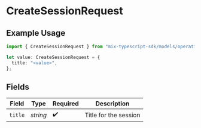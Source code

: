 # CreateSessionRequest

## Example Usage

```typescript
import { CreateSessionRequest } from "mix-typescript-sdk/models/operations";

let value: CreateSessionRequest = {
  title: "<value>",
};
```

## Fields

| Field                 | Type                  | Required              | Description           |
| --------------------- | --------------------- | --------------------- | --------------------- |
| `title`               | *string*              | :heavy_check_mark:    | Title for the session |